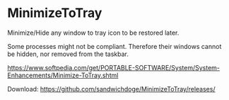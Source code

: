 # MinimizeToTray
Minimize/Hide any window to tray icon to be restored later.

Some processes might not be compliant. Therefore their windows cannot be hidden, nor removed from the taskbar.

https://www.softpedia.com/get/PORTABLE-SOFTWARE/System/System-Enhancements/Minimize-ToTray.shtml

Download: https://github.com/sandwichdoge/MinimizeToTray/releases/
